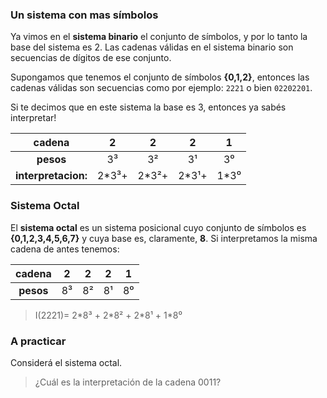 ### Un sistema con mas símbolos

Ya vimos en el **sistema binario** el conjunto de símbolos, y por lo tanto la base del sistema es 2. Las cadenas válidas en el sistema binario son secuencias de dígitos de ese conjunto.

Supongamos que tenemos el conjunto de símbolos **{0,1,2}**, entonces las cadenas válidas son secuencias como por ejemplo: `2221` o bien `02202201`.

Si te decimos que en este sistema la base es 3, entonces ya sabés interpretar!

 
|cadena|2 | 2 |2 |1 |
|:---:|:---:|:---:|:----:|:--:|
|**pesos**|3³|3²|3¹|3⁰|
|**interpretacion:**| 2*3³+ |2*3²+ | 2*3¹+ | 1*3⁰ |

### Sistema Octal

El **sistema octal** es un sistema posicional cuyo conjunto de símbolos es **{0,1,2,3,4,5,6,7}** y cuya base es, claramente, **8**. Si interpretamos la misma cadena de antes tenemos:

|cadena|2 | 2 |2 |1 |
|:---:|:---:|:---:|:---:|:---:|
|**pesos**|8³|8²|8¹|8⁰|

> I(2221)= 2\*8³ + 2\*8² + 2\*8¹ + 1\*8⁰

### A practicar

Considerá el sistema octal. 

> ¿Cuál es la interpretación de la cadena 0011?

